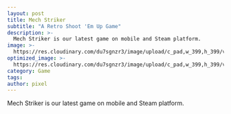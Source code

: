 ```yaml
---
layout: post
title: Mech Striker
subtitle: "A Retro Shoot 'Em Up Game"
description: >-
  Mech Striker is our latest game on mobile and Steam platform.
image: >-
  https://res.cloudinary.com/du7sgnzr3/image/upload/c_pad,w_399,h_399/v1713546602/app_icon_auto9w.jpg
optimized_image: >-
  https://res.cloudinary.com/du7sgnzr3/image/upload/c_pad,w_399,h_399/v1713546602/app_icon_auto9w.jpg
category: Game
tags:
author: pixel
---
```

Mech Striker is our latest game on mobile and Steam platform.